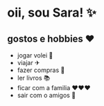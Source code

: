  # oii, sou Sara! ✨
 
## gostos e hobbies ❤ 

- jogar volei 🏐
- viajar ✈
- fazer compras 🎁
- ler livros 📚
- ficar com a familia ❤❤❤
- sair com o amigos 🤍
<!---
sarasulino09/sarasulino09 is a ✨ special ✨ repository because its `README.md` (this file) appears on your GitHub profile.
You can click the Preview link to take a look at your changes.
--->
